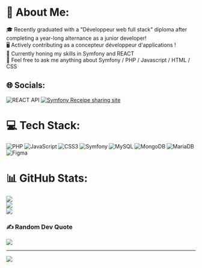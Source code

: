 # 💫 About Me:
🎓 Recently graduated with a "Développeur web full stack" diploma after completing a year-long alternance as a junior developer! <br>
🖥️ Actively contributing as a concepteur développeur d'applications ! <br>
🔭 Currently honing my skills in Symfony and REACT <br>💬 Feel free to ask me anything about Symfony / PHP / Javascript / HTML / CSS <br>

## 🌐 Socials:
![REACT API](http://ez-shopping.free.nf/)
[![Symfony Receipe sharing site](https://img.shields.io/badge/PHP_Website-%230077B5.svg)](https://marika-abe.fr/) 

# 💻 Tech Stack:
![PHP](https://img.shields.io/badge/php-%23777BB4.svg?style=for-the-badge&logo=php&logoColor=white) 
![JavaScript](https://img.shields.io/badge/javascript-%23323330.svg?style=for-the-badge&logo=javascript&logoColor=%23F7DF1E) 
![CSS3](https://img.shields.io/badge/css3-%231572B6.svg?style=for-the-badge&logo=css3&logoColor=white) 
![Symfony](https://img.shields.io/badge/symfony-%23000000.svg?style=for-the-badge&logo=symfony&logoColor=white) 
![MySQL](https://img.shields.io/badge/mysql-%2300f.svg?style=for-the-badge&logo=mysql&logoColor=white) 
![MongoDB](https://img.shields.io/badge/MongoDB-%234ea94b.svg?style=for-the-badge&logo=mongodb&logoColor=white) 
![MariaDB](https://img.shields.io/badge/MariaDB-003545?style=for-the-badge&logo=mariadb&logoColor=white) 
![Figma](https://img.shields.io/badge/figma-%23F24E1E.svg?style=for-the-badge&logo=figma&logoColor=white) 

# 📊 GitHub Stats:
![](https://github-readme-stats.vercel.app/api?username=Marikita1007&theme=dark&hide_border=false&include_all_commits=false&count_private=false)<br/>
![](https://github-readme-streak-stats.herokuapp.com/?user=Marikita1007&theme=dark&hide_border=false)<br/>
![](https://github-readme-stats.vercel.app/api/top-langs/?username=Marikita1007&theme=dark&hide_border=false&include_all_commits=false&count_private=false&layout=compact)

### ✍️ Random Dev Quote
![](https://quotes-github-readme.vercel.app/api?type=horizontal&theme=tokyonight)

---
[![](https://visitcount.itsvg.in/api?id=Marikita1007&icon=0&color=0)](https://visitcount.itsvg.in)

<!-- Proudly created with GPRM ( https://gprm.itsvg.in ) -->
